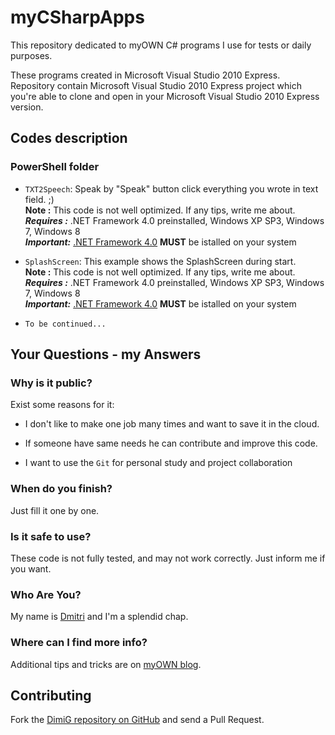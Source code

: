 myCSharpApps
============
This repository dedicated to myOWN C# programs I use for tests or daily purposes.

These programs created in Microsoft Visual Studio 2010 Express. Repository contain 
Microsoft Visual Studio 2010 Express project which you're able to clone and open in your 
Microsoft Visual Studio 2010 Express version.

Codes description
-------------------

### PowerShell folder
   
* `TXT2Speech`: Speak by "Speak" button click everything you wrote in text field. ;)<br>
   **Note :** This code is not well optimized. If any tips, write me about.<br>
   ***Requires :*** .NET Framework 4.0 preinstalled, Windows XP SP3, Windows 7, Windows 8<br>
   ***Important:*** [.NET Framework 4.0][microsoft] **MUST** be istalled on your system
* `SplashScreen`: This example shows the SplashScreen during start.<br>
   **Note :** This code is not well optimized. If any tips, write me about.<br>
   ***Requires :*** .NET Framework 4.0 preinstalled, Windows XP SP3, Windows 7, Windows 8<br>
   ***Important:*** [.NET Framework 4.0][microsoft] **MUST** be istalled on your system

* `To be continued...`

Your Questions - my Answers
---------------------------

### Why is it public?

Exist some reasons for it:

* I don't like to make one job many times and want to save it in the cloud.

* If someone have same needs he can contribute and improve this code.
  
* I want to use the `Git` for personal study and project collaboration

### When do you finish?

Just fill it one by one.

### Is it safe to use?

These code is not fully tested, and may not work correctly. Just inform me if you want.

### Who Are You?

My name is [Dmitri][dimig] and I'm a splendid chap.

### Where can I find more info?

Additional tips and tricks are on [myOWN blog][homepage].

Contributing
------------

Fork the [DimiG repository on GitHub](https://github.com/dimig) and
send a Pull Request.


[homepage]:http://dimig.blogspot.com
[dimig]:http://dimig.blogspot.com
[microsoft]:http://www.microsoft.com/net
